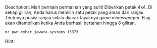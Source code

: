 Description:
Mari bermain permainan yang sulit! Diberikan petak 4x4. Di setiap giliran, Anda harus memilih satu petak yang aman dari ranjau. Tentunya posisi ranjau selalu diacak layaknya game minesweeper. Flag akan ditampilkan ketika Anda berhasil bertahan hingga 8 giliran.

`nc pwn.cyber.jawara.systems 13373`

Hint:
